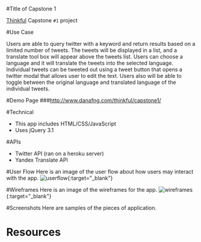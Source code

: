 #Title of Capstone 1

[Thinkful](http://www.thinkful.com) Capstone `#1` project


#Use Case

Users are able to query twitter with a keyword and return results based on a limited number of tweets. The tweets will be displayed in a list, and a translate tool box will appear above the tweets list. Users can choose a language and it will translate the tweets into the selected language. Individual tweets can be tweeted out using a tweet button that opens a twitter modal that allows user to edit the text. Users also will be able to toggle between the original language and translated language of the individual tweets.

#Demo Page ###http://www.danafng.com/thinkful/capstone1/

#Technical

+ This app includes HTML/CSS/JavaScript
+ Uses jQuery 3.1

#APIs

+ Twitter API (ran on a heroku server)
+ Yandex Translate API

#User Flow
Here is an image of the user flow about how users may interact with the app.
![userflow](http://www.danafng.com/thinkful/capstone1/images/capstone1-v2-userflow.png?raw=true){:target="_blank"}

#Wireframes
Here is an image of the wireframes for the app.
![wireframes](http://www.danafng.com/thinkful/capstone1/images/wireframe.png?raw=true){:target="_blank"}

#Screenshots
Here are samples of the pieces of application.



# Resources
